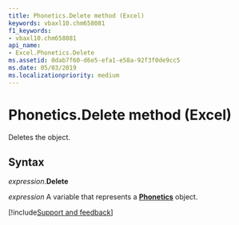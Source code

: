 ```yaml
---
title: Phonetics.Delete method (Excel)
keywords: vbaxl10.chm658081
f1_keywords:
- vbaxl10.chm658081
api_name:
- Excel.Phonetics.Delete
ms.assetid: 0dab7f60-d6e5-efa1-e58a-92f3f0de9cc5
ms.date: 05/03/2019
ms.localizationpriority: medium
---
```



# Phonetics.Delete method (Excel)

Deletes the object.


## Syntax

_expression_.**Delete**

_expression_ A variable that represents a **[Phonetics](Excel.Phonetics.md)** object.




[!include[Support and feedback](~/includes/feedback-boilerplate.md)]